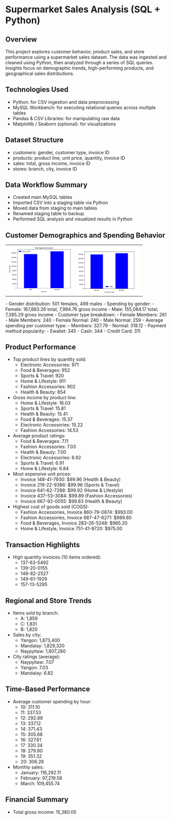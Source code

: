 # Supermarket Sales Analysis (SQL + Python)

## Overview
This project explores customer behavior, product sales, and store performance using a supermarket sales dataset. The data was ingested and cleaned using Python, then analyzed through a series of SQL queries. Insights focus on demographic trends, high-performing products, and geographical sales distributions.

## Technologies Used
- Python: for CSV ingestion and data preprocessing
- MySQL Workbench: for executing relational queries across multiple tables
- Pandas & CSV Libraries: for manipulating raw data
- Matplotlib / Seaborn (optional): for visualizations

## Dataset Structure
- customers: gender, customer type, invoice ID
- products: product line, unit price, quantity, invoice ID
- sales: total, gross income, invoice ID
- stores: branch, city, invoice ID

## Data Workflow Summary
- Created main MySQL tables
- Imported CSV into a staging table via Python
- Moved data from staging to main tables
- Renamed staging table to backup
- Performed SQL analysis and visualized results in Python

## Customer Demographics and Spending Behavior
<table>
<tr>
<td><img src="Total_spent_gender.png" alt='spent by gender graph' width='200'></td><td><img src="total_spent_customer_type.png" width='200'></td>
</tr>
</table>
- Gender distribution: 501 females, 499 males
- Spending by gender:
  - Female: 167,883.26 total; 7,994.76 gross income
  - Male: 155,084.17 total; 7,385.29 gross income
- Customer type breakdown:
  - Female Members: 261
  - Male Members: 240
  - Female Normal: 240
  - Male Normal: 259
- Average spending per customer type:
  - Members: 327.79
  - Normal: 318.12
- Payment method popularity:
  - Ewallet: 345
  - Cash: 344
  - Credit Card: 311

## Product Performance
- Top product lines by quantity sold:
  - Electronic Accessories: 971
  - Food & Beverages: 952
  - Sports & Travel: 920
  - Home & Lifestyle: 911
  - Fashion Accessories: 902
  - Health & Beauty: 854
- Gross income by product line:
  - Home & Lifestyle: 16.03
  - Sports & Travel: 15.81
  - Health & Beauty: 15.41
  - Food & Beverages: 15.37
  - Electronic Accessories: 15.22
  - Fashion Accessories: 14.53
- Average product ratings:
  - Food & Beverages: 7.11
  - Fashion Accessories: 7.03
  - Health & Beauty: 7.00
  - Electronic Accessories: 6.92
  - Sports & Travel: 6.91
  - Home & Lifestyle: 6.84
- Most expensive unit prices:
  - Invoice 148-41-7930: $99.96 (Health & Beauty)
  - Invoice 219-22-9386: $99.96 (Sports & Travel)
  - Invoice 641-62-7288: $99.92 (Home & Lifestyle)
  - Invoice 437-53-3084: $99.89 (Fashion Accessories)
  - Invoice 667-92-0055: $99.83 (Health & Beauty)
- Highest cost of goods sold (COGS):
  - Fashion Accessories, Invoice 860-79-0874: $993.00
  - Fashion Accessories, Invoice 687-47-8271: $989.80
  - Food & Beverages, Invoice 283-26-5248: $985.20
  - Home & Lifestyle, Invoice 751-41-9720: $975.00

## Transaction Highlights
- High quantity invoices (10 items ordered):
  - 137-63-5492
  - 139-20-0155
  - 148-82-2527
  - 149-61-1929
  - 157-13-5295

## Regional and Store Trends
- Items sold by branch:
  - A: 1,859
  - C: 1,831
  - B: 1,820
- Sales by city:
  - Yangon: 1,873,400
  - Mandalay: 1,829,320
  - Naypyitaw: 1,807,280
- City ratings (average):
  - Naypyitaw: 7.07
  - Yangon: 7.03
  - Mandalay: 6.82

## Time-Based Performance
- Average customer spending by hour:
  - 10: 311.10
  - 11: 337.53
  - 12: 292.88
  - 13: 337.12
  - 14: 371.43
  - 15: 305.68
  - 16: 327.61
  - 17: 330.34
  - 18: 279.90
  - 19: 351.32
  - 20: 306.26
- Monthly sales:
  - January: 116,292.11
  - February: 97,219.58
  - March: 109,455.74

## Financial Summary
- Total gross income: 15,380.05